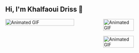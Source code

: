 ## Hi, I'm Khalfaoui Driss 👋

<div style="display:flex; justify-content:center; aline-items:center; flex-diraction:row;">
  <img src="c53f60a4b9b160ffa3e79fbcbfb4e2a4.gif" alt="Animated GIF" style="width: 70%; height: 170xp;">
  <div>
      <img src="" alt="Animated GIF" style="width: 70%; height: 170xp;">
      <img  src="" alt="Animated GIF" style="width: 70%; height: 170xp;">
  </div>
</div>
  <!--
**KhalfaouiDriss/KhalfaouiDriss** is a ✨ _special_ ✨ repository because its `README.md` (this file) appears on your GitHub profile.

Here are some ideas to get you started:

- 🔭 I’m currently working on ...
- 🌱 I’m currently learning ...
- 👯 I’m looking to collaborate on ...

- 🤔 I’m looking for help with ...
- 💬 Ask me about ...
- 📫 How to reach me: ...
- 😄 Pronouns: ...
- ⚡ Fun fact: ...
-->
